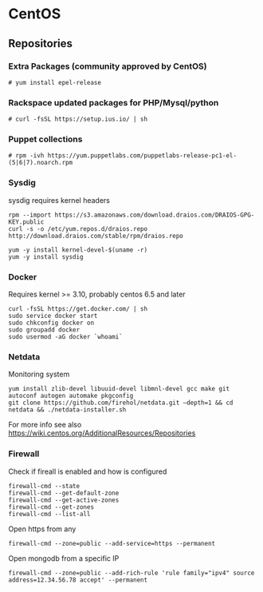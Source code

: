 # CentOS

## Repositories

### Extra Packages (community approved by CentOS)

    # yum install epel-release

### Rackspace updated packages for PHP/Mysql/python

    # curl -fsSL https://setup.ius.io/ | sh

### Puppet collections

    # rpm -ivh https://yum.puppetlabs.com/puppetlabs-release-pc1-el-(5|6|7).noarch.rpm

### Sysdig

sysdig requires kernel headers

    rpm --import https://s3.amazonaws.com/download.draios.com/DRAIOS-GPG-KEY.public
    curl -s -o /etc/yum.repos.d/draios.repo http://download.draios.com/stable/rpm/draios.repo

    yum -y install kernel-devel-$(uname -r)
    yum -y install sysdig

### Docker

Requires kernel >= 3.10, probably centos 6.5 and later

    curl -fsSL https://get.docker.com/ | sh
    sudo service docker start
    sudo chkconfig docker on
    sudo groupadd docker
    sudo usermod -aG docker `whoami`

### Netdata

Monitoring system

    yum install zlib-devel libuuid-devel libmnl-devel gcc make git autoconf autogen automake pkgconfig
    git clone https://github.com/firehol/netdata.git –depth=1 && cd netdata && ./netdata-installer.sh


For more info see also <https://wiki.centos.org/AdditionalResources/Repositories>

### Firewall

Check if fireall is enabled and how is configured

    firewall-cmd --state
    firewall-cmd --get-default-zone
    firewall-cmd --get-active-zones
    firewall-cmd --get-zones
    firewall-cmd --list-all

Open https from any

    firewall-cmd --zone=public --add-service=https --permanent

Open mongodb from a specific IP

    firewall-cmd --zone=public --add-rich-rule 'rule family="ipv4" source address=12.34.56.78 accept' --permanent
